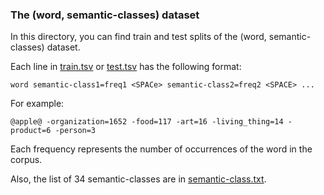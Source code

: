 ### The (word, semantic-classes) dataset
In this directory, you can find train and test splits of the (word, semantic-classes) dataset.

Each line in [train.tsv](https://github.com/yyaghoobzadeh/WIKI-PSE/blob/master/dataset/train.tsv) 
or [test.tsv](https://github.com/yyaghoobzadeh/WIKI-PSE/blob/master/dataset/test.tsv) has the following format:

```
word semantic-class1=freq1 <SPACe> semantic-class2=freq2 <SPACE> ...
```

For example:

```
@apple@	-organization=1652 -food=117 -art=16 -living_thing=14 -product=6 -person=3
```

Each frequency represents the number of occurrences of the word in the corpus.

Also, the list of 34 semantic-classes are in [semantic-class.txt](https://github.com/yyaghoobzadeh/WIKI-PSE/blob/master/dataset/semantic_classes.txt).

